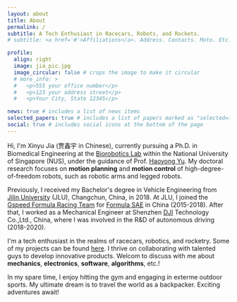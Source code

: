```yaml
---
layout: about
title: About
permalink: /
subtitle: A Tech Enthusiast in Racecars, Robots, and Rockets.
# subtitle: <a href='#'>Affiliations</a>. Address. Contacts. Moto. Etc.

profile:
  align: right
  image: jia_pic.jpg
  image_circular: false # crops the image to make it circular
  # more_info: >
  #   <p>555 your office number</p>
  #   <p>123 your address street</p>
  #   <p>Your City, State 12345</p>

news: true # includes a list of news items
selected_papers: true # includes a list of papers marked as "selected={true}"
social: true # includes social icons at the bottom of the page
---
```


Hi, I'm Xinyu Jia (贾鑫宇 in Chinese), currently pursuing a Ph.D. in Biomedical Engineering at the [Biorobotics Lab](https://cde.nus.edu.sg/bme/bioroboticslab/) within the National University of Singapore (NUS), under the guidance of Prof. [Haoyong Yu](https://cde.nus.edu.sg/bme/bioroboticslab/author/haoyong-yu/). My doctoral research focuses on **motion planning** and **motion control** of high-degree-of-freedom robots, such as robotic arms and legged robots.

Previously, I received my Bachelor's degree in Vehicle Engineering from [Jilin University](https://auto.jlu.edu.cn/EN/Home.htm) (JLU), Changchun, China, in 2018. At JLU, I joined the [Gspeed Formula Racing Team](https://baike.baidu.com/item/吉林大学吉速方程式车队/23156065) for [Formula SAE](https://en.wikipedia.org/wiki/Formula_SAE) in China (2015-2018). After that, I worked as a Mechanical Engineer at Shenzhen [DJI](https://www.dji.com/) Technology Co.,Ltd., China, where I was involved in the R&D of autonomous driving (2018-2020). 

I'm a tech enthusiast in the realms of racecars, robotics, and rocketry. Some of my projects can be found [here](https://jia-xinyu.github.io/projects/). I thrive on collaborating with talented guys to develop innovative products. Welcom to discuss with me about **mechanics**, **electronics**, **software**, **algorithms**, etc.!

In my spare time, I enjoy hitting the gym and engaging in exterme outdoor sports. My ultimate dream is to travel the world as a backpacker. Exciting adventures await!

<!-- 
Write your biography here. Tell the world about yourself. Link to your favorite [subreddit](http://reddit.com). You can put a picture in, too. The code is already in, just name your picture `prof_pic.jpg` and put it in the `img/` folder.

Put your address / P.O. box / other info right below your picture. You can also disable any of these elements by editing `profile` property of the YAML header of your `_pages/about.md`. Edit `_bibliography/papers.bib` and Jekyll will render your [publications page](/al-folio/publications/) automatically.

Link to your social media connections, too. This theme is set up to use [Font Awesome icons](https://fontawesome.com/) and [Academicons](https://jpswalsh.github.io/academicons/), like the ones below. Add your Facebook, Twitter, LinkedIn, Google Scholar, or just disable all of them. 
-->

